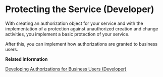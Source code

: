 <!-- loio4134d8a515ff43b8a3af853ac0cca88e -->

# Protecting the Service \(Developer\)

With creating an authorization object for your service and with the implementation of a protection against unauthorized creation and change activities, you implement a basic protection of your service.

After this, you can implement how authorizations are granted to business users.

**Related Information**  


[Developing Authorizations for Business Users \(Developer\)](developing-authorizations-for-business-users-developer-6466244.md "After you’ve protected your service against unauthorized use, you can now create the objects that are needed to grant authorizations for business users: authorization default values, an IAM app, a business catalog, and a business role.")

